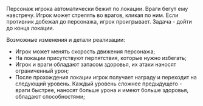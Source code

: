 Персонаж игрока автоматически бежит по локации. Враги бегут ему навстречу. Игрок может стрелять во врагов, кликая по ним. Если противник добежал до персонажа, игрок проигрывает. Задача - дойти до конца локации.

Возможные изменения и детали реализации:
- Игрок может менять скорость движения персонажа;
- На локации присутствуют перпятствия, которые нужно избегать;
- Игрок и враги обладают запасом здоровья, их атаки наносят ограниченный урон;
- После прохождения локации игрок получает награду и переходит на следующий уровень. Каждый уровень сложнее предыдущего - враги быстрее, наносят больше урона и имеют больше здоровья, обладают способностями;